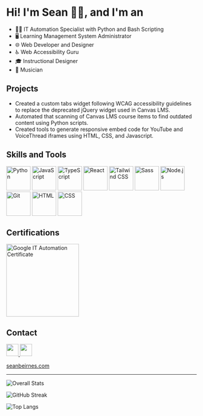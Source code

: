 # Hi! I'm Sean 👋🏻, and I'm an
* 👨‍💻 IT Automation Specialist with Python and Bash Scripting
* 🖥️ Learning Management System Administrator
* 🌐 Web Developer and Designer
* ♿ Web Accessibility Guru
* 🎓 Instructional Designer
* 🎹 Musician

## Projects
* Created a custom tabs widget following WCAG accessibility guidelines to replace the deprecated jQuery widget used in Canvas LMS.
* Automated that scanning of Canvas LMS course items to find outdated content using Python scripts.
* Created tools to generate responsive embed code for YouTube and VoiceThread iframes using HTML, CSS, and Javascript.

## Skills and Tools
<p>
  <img alt="Python" title="Python" height="64" src="https://cdn.jsdelivr.net/gh/devicons/devicon/icons/python/python-original.svg" />   
  <img alt="JavaScript" title="JavaScript" height="64" src="https://cdn.jsdelivr.net/gh/devicons/devicon/icons/javascript/javascript-original.svg" />
  <img alt="TypeScript" title="TypeScript" height="64" src="https://cdn.jsdelivr.net/gh/devicons/devicon/icons/typescript/typescript-original.svg" />      
  <img alt="React" title="React" height="64" src="https://cdn.jsdelivr.net/gh/devicons/devicon/icons/react/react-original.svg" /> 
  <img alt="Tailwind CSS" title="Tailwind CSS" height="64" src="https://cdn.jsdelivr.net/gh/devicons/devicon/icons/tailwindcss/tailwindcss-plain.svg" />    
  <img alt="Sass" title="Sass" height="64" src="https://cdn.jsdelivr.net/gh/devicons/devicon/icons/sass/sass-original.svg" /> 
  <img alt="Node.js" title="Node.js" height="64" src="https://cdn.jsdelivr.net/gh/devicons/devicon/icons/nodejs/nodejs-original.svg" /> 
  <img alt="Git" title="Git" height="64" src="https://cdn.jsdelivr.net/gh/devicons/devicon/icons/git/git-original.svg" />
  <img alt="HTML" title="HTML" height="64" src="https://cdn.jsdelivr.net/gh/devicons/devicon/icons/html5/html5-original.svg" />
  <img alt="CSS" title="CSS" height="64" src="https://cdn.jsdelivr.net/gh/devicons/devicon/icons/css3/css3-original.svg" />
       
</p>                    

## Certifications
<p>
  <a title="Google IT Automation Certificate" href="https://www.credly.com/badges/81d390a1-21ce-486f-8fe5-35a4be18e3e6">
    <img alt="Google IT Automation Certificate" height="192" src="https://images.credly.com/size/680x680/images/efbdc0d6-b46e-4e3c-8cf8-2314d8a5b971/GCC_badge_python_1000x1000.png" />
  </a>
  
</p>

## Contact
<p>
  <a title="LinkedIn" href="https://www.linkedin.com/in/sean-beirnes/">
    <img height="32" src="https://content.linkedin.com/content/dam/me/business/en-us/amp/brand-site/v2/bg/LI-Bug.svg.original.svg">
  </a> 
  <a title="Twitter" href="https://twitter.com/seanbeirnes?lang=en">
    <img height="32" src="https://upload.wikimedia.org/wikipedia/commons/6/6f/Logo_of_Twitter.svg">
  </a>
</p>


[seanbeirnes.com](https://www.seanbeirnes.com/ "seanbeirnes.com")

<hr>


![Overall Stats](https://github-readme-stats.vercel.app/api?username=seanbeirnes&count_private=true&show_icons=true&hide=contribs)

![GitHub Streak](https://github-readme-streak-stats.herokuapp.com?user=seanbeirnes)

![Top Langs](https://github-readme-stats.vercel.app/api/top-langs/?username=seanbeirnes)
